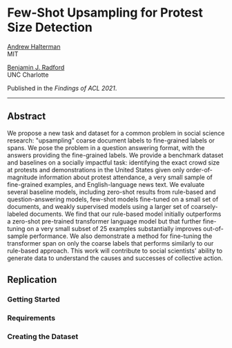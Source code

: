 # Few-Shot Upsampling for Protest Size Detection

[Andrew Halterman](https://andrewhalterman.com)  
MIT 

[Benjamin J. Radford](https://benradford.com)  
UNC Charlotte 

Published in the *Findings of ACL 2021*.

<hr>
 
## Abstract

We propose a new task and dataset for a common problem in social science research: "upsampling" coarse document labels to fine-grained labels or spans. We pose the  problem in a question answering format, with the answers providing the fine-grained labels. We provide a benchmark dataset and baselines on a socially impactful task: identifying the exact crowd size at protests and demonstrations in the United States given only order-of-magnitude information about protest attendance, a very small sample of fine-grained examples, and English-language news text. We evaluate several baseline models, including zero-shot results from rule-based and question-answering models, few-shot models fine-tuned on a small set of documents, and weakly supervised models using a larger set of coarsely-labeled documents. We find that our rule-based model initially outperforms a zero-shot pre-trained transformer language model but that further fine-tuning on a very small subset of 25 examples substantially improves out-of-sample performance. We also demonstrate a method for fine-tuning the transformer span on only the coarse labels that performs similarly to our rule-based approach. This work will contribute to social scientists' ability to generate data to understand the causes and successes of collective action. 

## Replication

### Getting Started

### Requirements

### Creating the Dataset
